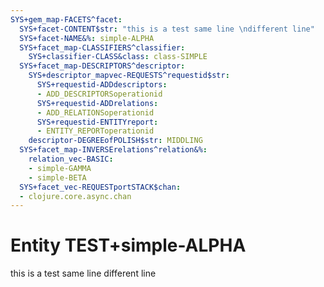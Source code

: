 ```yaml
---
SYS+gem_map-FACETS^facet:
  SYS+facet-CONTENT$str: "this is a test same line \ndifferent line"
  SYS+facet-NAME&%: simple-ALPHA
  SYS+facet_map-CLASSIFIERS^classifier:
    SYS+classifier-CLASS&class: class-SIMPLE
  SYS+facet_map-DESCRIPTORS^descriptor:
    SYS+descriptor_mapvec-REQUESTS^requestid$str:
      SYS+requestid-ADDdescriptors:
      - ADD_DESCRIPTORSoperationid
      SYS+requestid-ADDrelations:
      - ADD_RELATIONSoperationid
      SYS+requestid-ENTITYreport:
      - ENTITY_REPORToperationid
    descriptor-DEGREEofPOLISH$str: MIDDLING
  SYS+facet_map-INVERSErelations^relation&%:
    relation_vec-BASIC:
    - simple-GAMMA
    - simple-BETA
  SYS+facet_vec-REQUESTportSTACK$chan:
  - clojure.core.async.chan
---
```

# Entity TEST+simple-ALPHA

this is a test same line 
different line
